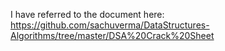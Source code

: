 I have referred to the document here:
https://github.com/sachuverma/DataStructures-Algorithms/tree/master/DSA%20Crack%20Sheet
